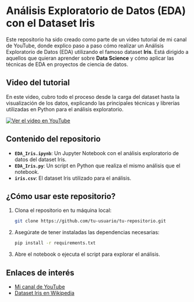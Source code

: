 # Análisis Exploratorio de Datos (EDA) con el Dataset Iris

Este repositorio ha sido creado como parte de un video tutorial de mi canal de YouTube, donde explico paso a paso cómo realizar un Análisis Exploratorio de Datos (EDA) utilizando el famoso dataset **Iris**. Está dirigido a aquellos que quieran aprender sobre **Data Science** y cómo aplicar las técnicas de EDA en proyectos de ciencia de datos.

## Video del tutorial

En este video, cubro todo el proceso desde la carga del dataset hasta la visualización de los datos, explicando las principales técnicas y librerías utilizadas en Python para el análisis exploratorio.

<a href="https://youtu.be/58-2mcn_ze0" target="_blank">
    <img src="https://img.youtube.com/vi/58-2mcn_ze0/maxresdefault.jpg" alt="Ver el video en YouTube"/>
</a>

## Contenido del repositorio

- **`EDA_Iris.ipynb`**: Un Jupyter Notebook con el análisis exploratorio de datos del dataset Iris.
- **`EDA_Iris.py`**: Un script en Python que realiza el mismo análisis que el notebook.
- **`iris.csv`**: El dataset Iris utilizado para el análisis.

## ¿Cómo usar este repositorio?

1. Clona el repositorio en tu máquina local:
   ```bash
   git clone https://github.com/tu-usuario/tu-repositorio.git
   
2. Asegúrate de tener instaladas las dependencias necesarias:
   ```bash
   pip install -r requirements.txt

3. Abre el notebook o ejecuta el script para explorar el análisis.

## Enlaces de interés

- <a href="https://www.youtube.com/@alvaroramosx" target="_blank">Mi canal de YouTube</a>
- <a href="https://es.wikipedia.org/wiki/Conjunto_de_datos_flor_iris" target="_blank">Dataset Iris en Wikipedia</a>

